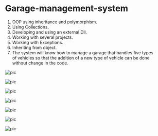 # Garage-management-system
1. OOP using inheritance and polymorphism.
2. Using Collections.
3. Developing and using an external Dll.
4. Working with several projects.
4. Working with Exceptions.
5. Inheriting from object. 
6. The system will know how to manage a garage that handles five types of vehicles so that the addition of a new type of vehicle can be done without change in the code.
   
![pic](https://github.com/NavaSasson/Garage-management-system/blob/main/pictures/pic1.png)

![pic](https://github.com/NavaSasson/Garage-management-system/blob/main/pictures/pic2.png)

![pic](https://github.com/NavaSasson/Garage-management-system/blob/main/pictures/pic3.png)

![pic](https://github.com/NavaSasson/Garage-management-system/blob/main/pictures/pic4.png)

![pic](https://github.com/NavaSasson/Garage-management-system/blob/main/pictures/pic5.png)

![pic](https://github.com/NavaSasson/Garage-management-system/blob/main/pictures/pic6.png)

![pic](https://github.com/NavaSasson/Garage-management-system/blob/main/pictures/pic7.png)

